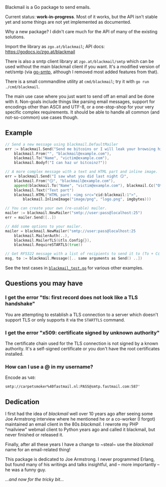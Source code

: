 Blackmail is a Go package to send emails.

Current status: **work-in-progress**. Most of it works, but the API isn't stable
yet and some things are not yet implemented as documented.

Why a new package? I didn't care much for the API of many of the existing
solutions.

Import the library as `zgo.at/blackmail`; API docs: https://godocs.io/zgo.at/blackmail

There is also a smtp client library at `zgo.at/blackmail/smtp` which can be used
without the main blackmail client if you want. It's a modified version of
net/smtp (via [go-smtp][go-smtp], although I removed most added features from
that).

There is a small commandline utility at `cmd/blackmail`; try it with `go run
./cmd/blackmail`.

The main use case where you just want to send off an email and be done with it.
Non-goals include things like parsing email messages, support for encodings
other than ASCII and UTF-8, or a one-stop-shop for your very specific complex
requirements. It should be able to handle all common (and not-so-common) use
cases though.

[go-smtp]: https://github.com/emersion/go-smtp

Example
-------

```go
// Send a new message using blackmail.DefaultMailer
err := blackmail.Send("Send me bitcoins or I will leak your browsing history!",
    blackmail.From("", "blackmail@example.com"),
    blackmail.To("Name", "victim@example.com"),
    blackmail.Bodyf("I can haz ur bitcoinz?"))

// A more complex message with a text and HTML part and inline image.
err = blackmail.Send("I saw what you did last night 😏",
    blackmail.From("😏", "blackmail@example.com"),
    append(blackmail.To("Name", "victim@example.com"), blackmail.Cc("Other", "other@example.com")...),
    blackmail.Text("Text part")
    blackmail.HTML("HTML part: <img src="cid:blackmail:1">",
        blackmail.InlineImage("image/png", "logo.png", imgbytes)))

// You can create your own (re-usable) mailer.
mailer := blackmail.NewMailer("smtp://user:pass@localhost:25")
err = mailer.Send([..])

// Add some options to your mailer.
mailer = blackmail.NewMailer("smtp://user:pass@localhost:25
    blackmail.MailerAuth(..),
    blackmail.MailerTLS(&tls.Config{}),
    blackmail.RequireSTARTLS(true))

// Get RF5322 message with a list of recipients to send it to (To + Cc + Bcc).
msg, to := blackmail.Message([.. same arguments as Send() ..])
```

See the test cases in [`blackmail_test.go`](/blackmail_test.go#L21) for various
other examples.


Questions you may have 
----------------------

### I get the error "tls: first record does not look like a TLS handshake"

You are attempting to establish a TLS connection to a server which doesn't
support TLS or only supports it via the `STARTTLS` command.

### I get the error "x509: certificate signed by unknown authority"

The certificate chain used for the TLS connection is not signed by a known
authority. It's a self-signed certificate or you don't have the root
certificates installed.

### How can I use a @ in my username?

Encode as `%40`:

    smtp://carpetsmoker%40fastmail.nl:PASS@smtp.fastmail.com:587'


Dedication
----------

I first had the idea of *blackmail* well over 10 years ago after seeing some Joe
Armstrong interview where he mentioned he or a co-worker (I forgot) maintained
an email client in the 80s *blackmail*. I rewrote my PHP "mailview" webmail
client to Python years ago and called it blackmail, but never finished or
released it.

Finally, after all these years I have a change to ~steal~ use the *blackmail*
name for an email-related thing!

This package is dedicated to Joe Armstrong. I never programmed Erlang, but found
many of his writings and talks insightful, and – more importantly – he was a
funny guy.

*…and now for the tricky bit…*


